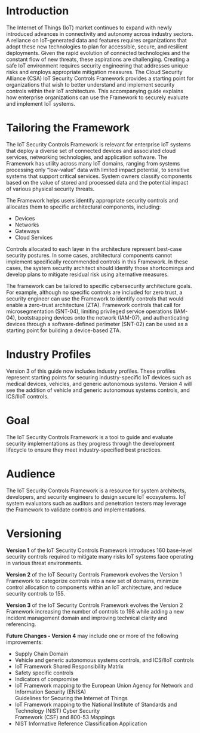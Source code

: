 <h1> Introduction </h1>
The Internet of Things (IoT) market continues to expand with newly introduced advances in connectivity and autonomy across industry sectors. A reliance on IoT-generated data and features requires organizations that adopt these new technologies to plan for accessible, secure, and resilient deployments. Given the rapid evolution of connected technologies and the constant flow of new threats, these aspirations are challenging. Creating a safe IoT environment requires security engineering that addresses unique risks and employs appropriate mitigation measures. The Cloud Security Alliance (CSA) IoT Security Controls Framework provides a starting point for organizations that wish to better understand and implement security controls within their IoT architecture. This accompanying guide explains how enterprise organizations can use the Framework to securely evaluate and implement IoT systems. 
 
<h1> Tailoring the Framework </h1>
The IoT Security Controls Framework is relevant for enterprise IoT systems that deploy a diverse set of connected devices and associated cloud services, networking technologies, and application software. The Framework has utility across many IoT domains, ranging from systems processing only “low-value” data with limited impact potential, to sensitive systems that support critical services. System owners classify components based on the value of stored and processed data and the potential impact of various physical security threats.
 	 	 	 	 
The Framework helps users identify appropriate security controls and allocates them to specific architectural components, including:

* Devices
* Networks
* Gateways
* Cloud Services

Controls allocated to each layer in the architecture represent best-case security postures. In some cases, architectural components cannot implement specifically recommended controls in this Framework. In these cases, the system security architect should identify those shortcomings and develop plans to mitigate residual risk using alternative measures. 

The framework can be tailored to specific cybersecurity architecture goals. For example, although no specific controls are included for zero trust, a security engineer can use the Framework to identify controls that would enable a zero-trust architecture (ZTA). Framework controls that call for microsegmentation (SNT-04), limiting privileged service operations (IAM-04), bootstrapping devices onto the network (IAM-07), and authenticating devices through a software-defined perimeter (SNT-02) can be used as a starting point for building a device-based ZTA. 

<h1> Industry Profiles </h1>
Version 3 of this guide now includes industry profiles. These profiles represent starting points for securing industry-specific IoT devices such as medical devices, vehicles, and generic autonomous systems. Version 4 will see the addition of vehicle and generic autonomous systems controls, and ICS/IIoT controls. 

<h1> Goal </h1>
The IoT Security Controls Framework is a tool to guide and evaluate security implementations as they progress through the development lifecycle to ensure they meet industry-specified best practices.

<h1> Audience </h1>
The IoT Security Controls Framework is a resource for system architects, developers, and security engineers to design secure IoT ecosystems. IoT system evaluators such as auditors and penetration testers may leverage the Framework to validate controls and implementations.

<h1> Versioning </h1>

**Version 1** of the IoT Security Controls Framework introduces 160 base-level security controls required to mitigate many risks IoT systems face operating in various threat environments. 

**Version 2** of the IoT Security Controls Framework evolves the Version 1 Framework to categorize controls into a new set of domains, minimize control allocation to components within an IoT architecture, and reduce security controls to 155.

**Version 3** of the IoT Security Controls Framework evolves the Version 2 Framework increasing the number of controls to 198 while adding a new incident management domain and improving technical clarity and referencing. 

**Future Changes - Version 4** may include one or more of the following improvements:
  
* Supply Chain Domain
* Vehicle and generic autonomous systems controls, and ICS/IIoT controls
* IoT Framework Shared Responsibility Matrix
* Safety specific controls 
* Indicators of compromise 
* IoT Framework mapping to the European Union Agency for Network and Information Security (ENISA)    
            Guidelines for Securing the Internet of Things
* IoT Framework mapping to the  National Institute of Standards and Technology (NIST) Cyber Security      
            Framework (CSF) and 800-53 Mappings
* NIST Informative Reference Classification Application
